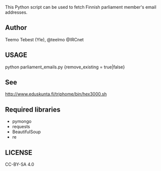 This Python script can be used to fetch Finnish parliament member's email addresses.

## Author

Teemo Tebest (Yle), @teelmo @IRCnet

## USAGE

python parliament_emails.py {remove_existing = true|false}

## See

http://www.eduskunta.fi/triphome/bin/hex3000.sh

## Required libraries

- pymongo
- requests
- BeautifulSoup
- re

## LICENSE

CC-BY-SA 4.0